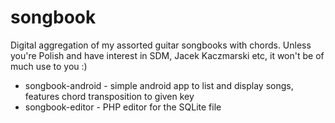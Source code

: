 songbook
========

Digital aggregation of my assorted guitar songbooks with chords. Unless you're Polish and have interest in SDM,
Jacek Kaczmarski etc, it won't be of much use to you :)

* songbook-android - simple android app to list and display songs, features chord transposition to given key
* songbook-editor - PHP editor for the SQLite file
